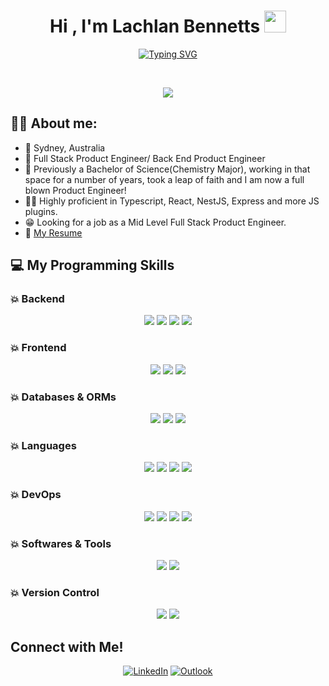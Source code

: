 <h1 align="center">Hi , I'm Lachlan Bennetts <img src="https://media.giphy.com/media/hvRJCLFzcasrR4ia7z/giphy.gif" width="35"></h1>

<p align="center">
<a href="https://git.io/typing-svg"><img src="https://readme-typing-svg.demolab.com?font=Rubik+Vinyl&weight=600&pause=1000&color=FE4A49&center=true&vCenter=true&width=435&lines=Le+Wagon+Full+Stack+Graduate;1+Year+Intensive+Industry+Experience;+Interested+in+exciting+new+projects!" alt="Typing SVG" /></a>
</p>

<br>

<p align="center"> 
	<img src="https://komarev.com/ghpvc/?username=lachlan-bennetts&color=fe4a49">
</p>


## :sassy_man:  About me:
- :round_pushpin: Sydney, Australia
- :briefcase: Full Stack Product Engineer/ Back End Product Engineer
- :school: Previously a Bachelor of Science(Chemistry Major), working in that space for a number of years, took a leap of faith and I am now a full blown Product Engineer!
- :technologist: Highly proficient in Typescript, React, NestJS, Express and more JS plugins.
- :grin: Looking for a job as a Mid Level Full Stack Product Engineer.
- :notebook: [My Resume](https://drive.google.com/file/d/1ebFFsjXeP3M_wznF-d3MMgyS8G5OUJWm/view?usp=drive_link)

## 💻 My Programming Skills
### :boom: Backend
<p align="center">
	<img src="https://img.shields.io/badge/Node.js-393?logo=nodedotjs&logoColor=fff&style=for-the-badge">
	<img src="https://img.shields.io/badge/Express-000?logo=express&logoColor=fff&style=for-the-badge">
	<img src="https://img.shields.io/badge/NestJS-E0234E?logo=nestjs&logoColor=fff&style=for-the-badge">
	<img src="https://img.shields.io/badge/rails-%23CC0000.svg?style=for-the-badge&logo=ruby-on-rails&logoColor=white">
</p>


### :boom: Frontend
<p align="center">
	<img src="https://img.shields.io/badge/html5-%23E34F26.svg?style=for-the-badge&logo=html5&logoColor=white">
	<img src="https://img.shields.io/badge/css3-%231572B6.svg?style=for-the-badge&logo=css3&logoColor=white">
	<img src="https://img.shields.io/badge/React-61DAFB?logo=react&logoColor=000&style=for-the-badge">
</p>

### :boom: Databases & ORMs
<p align="center">
	<img src="https://img.shields.io/badge/postgres-%23316192.svg?style=for-the-badge&logo=postgresql&logoColor=white">
	<img src="https://img.shields.io/badge/MySQL-4479A1?logo=mysql&logoColor=fff&style=for-the-badge">
	<img src="https://img.shields.io/badge/MongoDB-47A248?logo=mongodb&logoColor=fff&style=for-the-badge">
</p>

### :boom: Languages
<p align="center">
	<img src="https://img.shields.io/badge/JavaScript-F7DF1E?logo=javascript&logoColor=000&style=for-the-badge">
	<img src="https://img.shields.io/badge/TypeScript-3178C6?logo=typescript&logoColor=fff&style=for-the-badge">
	<img src="https://img.shields.io/badge/ruby-%23CC342D.svg?style=for-the-badge&logo=ruby&logoColor=white">
	<img src="https://img.shields.io/badge/python-3670A0?style=for-the-badge&logo=python&logoColor=ffdd54">
</p>

### :boom: DevOps
<p align="center">
	<img src="https://img.shields.io/badge/Red%20Hat%20Open%20Shift-E00?logo=redhatopenshift&logoColor=fff&style=for-the-badge">
	<img src="https://img.shields.io/badge/kubernetes-%23326ce5.svg?style=for-the-badge&logo=kubernetes&logoColor=white">
	<img src="https://img.shields.io/badge/Tekton-FD495C?logo=tekton&logoColor=fff&style=for-the-badge>
 	<img src="https://img.shields.io/badge/Jenkins-D24939?logo=jenkins&logoColor=fff&style=for-the-badge">
  	<img src="https://img.shields.io/badge/Bamboo-0052CC?logo=bamboo&logoColor=fff&style=for-the-badge">

</p>

### :boom: Softwares & Tools
<p align="center">
	<img src="https://img.shields.io/badge/Visual%20Studio%20Code-0078d7.svg?style=for-the-badge&logo=visual-studio-code&logoColor=white">
	<img src="https://img.shields.io/badge/Red%20Hat-EE0000?style=for-the-badge&logo=redhat&logoColor=white">
</p>

### :boom: Version Control
<p align="center">
	<img src="https://img.shields.io/badge/git-%23F05033.svg?style=for-the-badge&logo=git&logoColor=white">
	<img src="https://img.shields.io/badge/github-%23121011.svg?style=for-the-badge&logo=github&logoColor=white">
</p>

## Connect with Me!
<p align="center">
<a href="https://www.linkedin.com/in/lachlan-bennetts/"><img src="https://img.shields.io/badge/linkedin-%230077B5.svg?style=for-the-badge&logo=linkedin&logoColor=white" alt="LinkedIn"><a>
<a href="mailto:lachlanbennetts@hotmail.com"><img src="https://img.shields.io/badge/Microsoft_Outlook-0078D4?style=for-the-badge&logo=microsoft-outlook&logoColor=white" alt="Outlook"></a>
</p>

